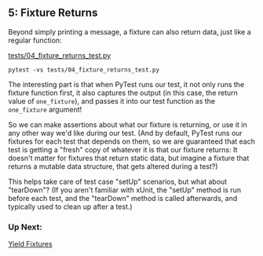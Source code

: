 ## 5: Fixture Returns

Beyond simply printing a message, a fixture can also return data, just like a regular function:

[tests/04_fixture_returns_test.py](https://github.com/pluralsight/intro-to-pytest/blob/master/tests/04_fixture_returns_test.py)

```
pytest -vs tests/04_fixture_returns_test.py
```

The interesting part is that when PyTest runs our test, it not only runs the fixture function first, it also captures the output (in this case, the return value of `one_fixture`), and passes it into our test function as the `one_fixture` argument!

So we can make assertions about what our fixture is returning, or use it in any other way we'd like during our test. (And by default, PyTest runs our fixtures for each test that depends on them, so we are guaranteed that each test is getting a "fresh" copy of whatever it is that our fixture returns: It doesn't matter for fixtures that return static data, but imagine a fixture that returns a mutable data structure, that gets altered during a test?)

This helps take care of test case "setUp" scenarios, but what about "tearDown"? (If you aren't familiar with xUnit, the "setUp" method is run before each test, and the "tearDown" method is called afterwards, and typically used to clean up after a test.)

### Up Next:

[Yield Fixtures](https://github.com/pluralsight/intro-to-pytest/blob/master/tutorials/06_yield_fixtures.md)